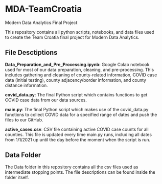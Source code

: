 # MDA-TeamCroatia
Modern Data Analytics Final Project

This repository contains all python scripts, notebooks, and data files used to create the Team Croatia final project for Modern Data Analytics.

File Desctiptions
-----------------
**Data_Preparation_and_Pre_Processing.ipynb**: Google Colab notebook used for most of our data preparation, cleaning, and pre-processing. This includes gathering and cleaning of county-related information, COVID case data (initial testing), county adjacency/border information, and county distance information.

**covid_data.py**: The final Python script which contains functions to get COVID case data from our data sources. 

**main.py**: The final Python script which makes use of the covid_data.py functions to collect COVID data for a specified range of dates and push the files to our GitHub.

**active_cases.csv**: CSV file containing active COVID case counts for all counties. This file is updated every time main.py runs, including all dates from 1/1/2021 up until the day before the moment when the script is run. 

Data Folder
-----------------
The Data folder in this repository contains all the csv files used as intermediate stopping points. The file descriptions can be found inside the folder itself.
